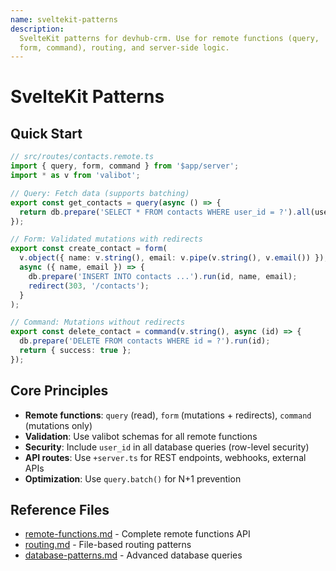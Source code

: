 ```yaml
---
name: sveltekit-patterns
description:
  SvelteKit patterns for devhub-crm. Use for remote functions (query,
  form, command), routing, and server-side logic.
---
```


# SvelteKit Patterns

## Quick Start

```typescript
// src/routes/contacts.remote.ts
import { query, form, command } from '$app/server';
import * as v from 'valibot';

// Query: Fetch data (supports batching)
export const get_contacts = query(async () => {
  return db.prepare('SELECT * FROM contacts WHERE user_id = ?').all(user_id);
});

// Form: Validated mutations with redirects
export const create_contact = form(
  v.object({ name: v.string(), email: v.pipe(v.string(), v.email()) }),
  async ({ name, email }) => {
    db.prepare('INSERT INTO contacts ...').run(id, name, email);
    redirect(303, '/contacts');
  }
);

// Command: Mutations without redirects
export const delete_contact = command(v.string(), async (id) => {
  db.prepare('DELETE FROM contacts WHERE id = ?').run(id);
  return { success: true };
});
```

## Core Principles

- **Remote functions**: `query` (read), `form` (mutations + redirects), `command` (mutations only)
- **Validation**: Use valibot schemas for all remote functions
- **Security**: Include `user_id` in all database queries (row-level security)
- **API routes**: Use `+server.ts` for REST endpoints, webhooks, external APIs
- **Optimization**: Use `query.batch()` for N+1 prevention

## Reference Files

- [remote-functions.md](references/remote-functions.md) - Complete remote functions API
- [routing.md](references/routing.md) - File-based routing patterns
- [database-patterns.md](references/database-patterns.md) - Advanced database queries
